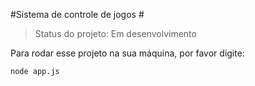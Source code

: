 #Sistema de controle de jogos #

>Status do projeto: Em desenvolvimento


Para rodar esse projeto na sua máquina, por favor digite:
```
node app.js
```
